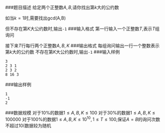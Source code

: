 ###题目描述
给定两个正整数$A,B$,请你找出第$k$大的公约数

如当$k=1$时,需要找出$\text{gcd(A,B)}$

但不存在第$K$大公约数时,输出`-1`
###输入格式
第一行输入一个正整数$T$,表示$T$组询问

接下来$T$行每行两个正整数$A,B,K$
###输出格式
每组询问输出一行一个整数表示第$k$大的公约数
不存在第$K$大公约数时,输出`-1`
###输入样例
```
3
2 3 1
2 3 2
8 16 3
```
###输出样例
```
1
-1
2
```
###数据规模
对于$10\%$的数据$1 \leq A,B,K \leq 100$
对于$30\%$的数据$1 \leq A,B,K \leq 100000$
对于$100\%$的数据$1 \leq A,B,K \leq 10^{10},1 \leq T \leq 100$,保证$A = B$的询问次数不超过$10$(数据较为随机